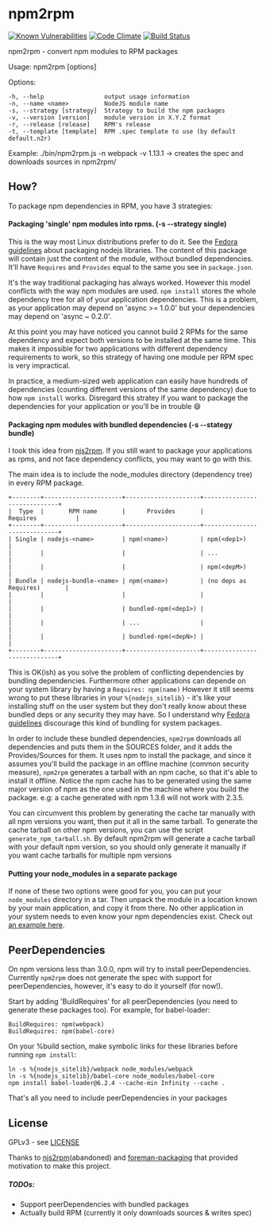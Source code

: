 npm2rpm
=======

[![Known Vulnerabilities](https://snyk.io/test/github/dlobatog/npm2rpm/badge.svg)](https://snyk.io/test/github/dlobatog/npm2rpm)
[![Code Climate](https://codeclimate.com/github/dLobatog/npm2rpm/badges/gpa.svg)](https://codeclimate.com/github/dLobatog/npm2rpm)
[![Build Status](https://travis-ci.org/dLobatog/npm2rpm.svg?branch=master)](https://travis-ci.org/dLobatog/npm2rpm)

npm2rpm - convert npm modules to RPM packages

  Usage: npm2rpm [options]

  Options:

    -h, --help                 output usage information
    -n, --name <name>          NodeJS module name
    -s, --strategy [strategy]  Strategy to build the npm packages
    -v, --version [version]    module version in X.Y.Z format
    -r, --release [release]    RPM's release
    -t, --template [template]  RPM .spec template to use (by default default.n2r)

Example: ./bin/npm2rpm.js -n webpack -v 1.13.1 -> creates the spec and downloads sources in npm2rpm/

## How?

To package npm dependencies in RPM, you have 3 strategies:

#### Packaging 'single' npm modules into rpms. (-s --strategy single)
This is the way most Linux distributions prefer to do it. See the [Fedora guidelines](https://fedoraproject.org/wiki/Packaging:Node.js) about packaging nodejs libraries.
The content of this package will contain just the content of the module, without bundled dependencies. It'll have `Requires` and `Provides` equal to the same you see in `package.json`.

It's the way traditional packaging has always worked. However this model conflicts with the way npm modules are used. `npm install` stores the whole dependency tree for all of your application dependencies. This is a problem, as your application may depend on 'async >= 1.0.0' but your dependencies may depend on 'async ~ 0.2.0'.

At this point you may have noticed you cannot build 2 RPMs for the same dependency and expect both versions to be installed at the same time. This makes it impossible for two applications with different dependency requirements to work, so this strategy of having one module per RPM spec is very impractical.

In practice, a medium-sized web application can easily have hundreds of dependencies (counting different versions of the same dependency) due to how `npm install` works. Disregard this stratey if you want to package the dependencies for your application or you'll be in trouble :smile:

#### Packaging npm modules with bundled dependencies (-s --stategy bundle)
I took this idea from [njs2rpm](https://github.com/sfreire/njs2rpm). If you still want to package your applications as rpms, and not face dependency conflicts, you may want to go with this.

The main idea is to include the node_modules directory (dependency tree) in every RPM package.

    +--------+----------------------+---------------------+-----------------------------+
    |  Type  |       RPM name       |      Provides       |          Requires           |
    +--------+----------------------+---------------------+-----------------------------+
    | Single | nodejs-<name>        | npm(<name>)         | npm(<dep1>)                 |
    |        |                      |                     | ...                         |
    |        |                      |                     | npm(<depM>)                 |
    | Bundle | nodejs-bundle-<name> | npm(<name>)         | (no deps as Requires)       |
    |        |                      |                     |                             |
    |        |                      | bundled-npm(<dep1>) |                             |
    |        |                      | ...                 |                             |
    |        |                      | bundled-npm(<depN>) |                             |
    +--------+----------------------+---------------------+-----------------------------+

This is OK(ish) as you solve the problem of conflicting dependencies by bundling dependencies. Furthermore other applications can depende on your system library by having a `Requires: npm(name)` However it still seems wrong to put these libraries in your `%{nodejs_sitelib}` - it's like your installing stuff on the user system but they don't really know about these bundled deps or any security they may have. So I understand why [Fedora guidelines](https://fedoraproject.org/wiki/Bundled_Libraries?rd=Packaging:Bundled_Libraries) discourage this kind of bundling for system packages.

In order to include these bundled dependencies, `npm2rpm` downloads all dependencies and puts them in the SOURCES folder, and it adds the Provides/Sources for them. It uses npm to install the package, and since it assumes you'll build the package in an offline machine (common security measure), `npm2rpm` generates a tarball with an npm cache, so that it's able to install it offline. Notice the npm cache has to be generated using the same major version of npm as the one used in the machine where you build the package. e.g: a cache generated with npm 1.3.6 will not work with 2.3.5.

You can circumvent this problem by generating the cache tar manually with all npm versions you want, then put it all in the same tarball. To generate the cache tarball on other npm versions, you can use the script `generate_npm_tarball.sh`. By default npm2rpm will generate a cache tarball with your default npm version, so you should only generate it manually if you want cache tarballs for multiple npm versions

#### Putting your node_modules in a separate package
If none of these two options were good for you, you can put your `node_modules` directory in a tar. Then unpack the module in a location known by your main application, and copy it from there. No other application in your system needs to even know your npm dependencies exist. Check out [an example here](https://github.com/dLobatog/foreman-packaging/blob/f71bc800c2f4bef5869edae5f6aa87e2a94f735d/foreman-node_modules/foreman-node_modules.spec).

## PeerDependencies

On npm versions less than 3.0.0, npm will try to install peerDependencies. Currently `npm2rpm` does not generate the spec with support for peerDependencies, however, it's easy to do it yourself (for now!).

Start by adding 'BuildRequires' for all peerDependencies (you need to generate these packages too). For example, for babel-loader:

```
BuildRequires: npm(webpack)
BuildRequires: npm(babel-core)
```

On your %build section, make symbolic links for these libraries before running `npm install`:

```
ln -s %{nodejs_sitelib}/webpack node_modules/webpack
ln -s %{nodejs_sitelib}/babel-core node_modules/babel-core
npm install babel-loader@6.2.4 --cache-min Infinity --cache .
```

That's all you need to include peerDependencies in your packages

## License

GPLv3 - see [LICENSE](LICENSE)

Thanks to [njs2rpm](https://github.com/sfreire/njs2rpm)(abandoned) and [foreman-packaging](https://github.com/theforeman/foreman-packaging/) that provided motivation to make this project.

##### TODOs:
  - Support peerDependencies with bundled packages
  - Actually build RPM (currently it only downloads sources & writes spec)
